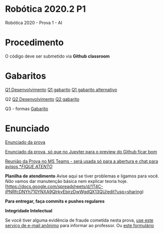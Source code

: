 # Robótica 2020.2 P1

Robótica 2020 - Prova 1 - AI

# Procedimento

O código deve ser submetido via **Github classroom**


# Gabaritos

[Q1 Desenvolvimento](./q1/Q1.ipynb)
[Q1 gabarito](./q1/q1.py)
[Q1 gabarito alternativo](./q1/q1_aulapy)
 
Q2
[Q2 Desenvolvimento](./q2/Q2.ipynb)
[Q2 gabarito](./q2/q2.py)
 
Q3 - formas
[Gabarito](./p1_202/scripts/Q4.py)
 

# Enunciado


[Enunciado da prova](enunciado.md)

[Enunciado da prova, só que no Jupyter para o preview do Github ficar bom](enunciado.ipynb)

[Reunião da Prova no MS Teams - será usada só para a abertura e chat para avisos **FIQUE ATENTO*](https://teams.microsoft.com/l/meetup-join/19%3a395396149cbe4d438d1aee657d51ffb8%40thread.tacv2/1600886697047?context=%7b%22Tid%22%3a%226370a6c0-7b90-4709-bd6e-59c28ede833b%22%2c%22Oid%22%3a%2221f99fa6-8962-4ed4-8e67-b6d467b5d276%22%7d)

**Planilha de atendimento**
Avise aqui se tiver problemas e ligamos para você. *Não* vamos dar manutenção básica nem explicar teoria hoje.   [https://docs.google.com/spreadsheets/d/1T4C-iPNRfcDNYh710YNXA9QlrkyEbirzDwWgdQX13QU/edit?usp=sharing)


**Para entregar, faça commits e pushes regulares**

**Integridade Intelectual**

Se você tiver alguma evidência de fraude cometida nesta prova, [use este serviço de e-mail anônimo](https://www.guerrillamail.com/pt/compose)  para informar ao professor.  Ou [este formulário](https://forms.gle/JPhqjPmuKAHxmvwZ9)

